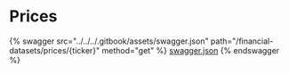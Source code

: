 # Prices

{% swagger src="../../../.gitbook/assets/swagger.json" path="/financial-datasets/prices/{ticker}" method="get" %}
[swagger.json](../../../.gitbook/assets/swagger.json)
{% endswagger %}
